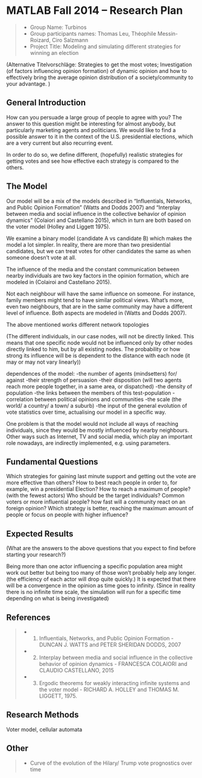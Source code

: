 # MATLAB Fall 2014 – Research Plan

> * Group Name: Turbinos
> * Group participants names: Thomas Leu, Théophile Messin-Roizard, Ciro Salzmann
> * Project Title: Modeling and simulating different strategies for winning an election

(Alternative Titelvorschläge: Strategies to get the most votes; Investigation (of factors influencing opinion formation) of dynamic opinion and how to effectively bring the average opinion distribution of a society/community to your advantage. )

## General Introduction

How can you persuade a large group of people to agree with you? The answer to this question might be interesting for almost anybody, but particularly marketing agents and politicians. We would like to find a possible answer to it in the context of the U.S. presidential elections, which are a very current but also recurring event.

In order to do so, we define different, (hopefully) realistic strategies for getting votes and see how effective each strategy is compared to the others.

## The Model

Our model will be a mix of the models described in “Influentials, Networks, and Public Opinion Formation” (Watts and Dodds 2007) and “Interplay between media and social influence in the collective behavior of opinion dynamics” (Colaiori and Castellano 2015), which in turn are both based on the voter model (Holley and Liggett 1975).

We examine a binary model (candidate A vs candidate B) which makes the model a lot simpler. In reality, there are more than two presidential candidates, but we can treat votes for other candidates the same as when someone doesn’t vote at all.

The influence of the media and the constant communication between nearby individuals are two key factors in the opinion formation, which are modeled in (Colairoi and Castellano 2015).

Not each neighbour will have the same influence on someone. For instance, family members might tend to have similar political views. What’s more, even two neighbours, that are in the same community may have a different level of influence. Both aspects are modeled in (Watts and Dodds 2007).

The above mentioned works different network topologies 


(The different individuals, in our case nodes, will not be directly linked. This means that one specific node would not be influenced only by other nodes directly linked to him, but by all existing nodes. The probability or how strong its influence will be is dependent to the distance with each node (it may or may not vary linearly))  

dependences of the model:
-the number of agents (mindsetters) for/ against
-their strength of persuasion
-their disposition (will two agents reach more people together, in a same area, or dispatched)
-the density of population
-the links between the members of this test-population 
-correlation between political opinions and communities
-the scale (the world/ a country/ a town/ a suburb) 
-the input of the general evolution of vote statistics over time, actualising our model in a specific way.

One problem is that the model would not include all ways of reaching individuals, since they would be mostly influenced by nearby neighbours. Other ways such as Internet, TV and social media, which play an important role nowadays, are indirectly implemented, e.g. using parameters.

## Fundamental Questions

Which strategies for gaining last minute support and getting out the vote are more effective than others?
How to best reach people in order to, for example, win a presidential Election?
How to reach a maximum of people? (with the fewest actors)
Who should be the target individuals? Common voters or more influential people?
how fast will a community react on an foreign opinion?
Which strategy is better, reaching the maximum amount of people or focus on people with higher influence?


## Expected Results

(What are the answers to the above questions that you expect to find before starting your research?)

Being more than one actor influencing a specific population area might work out better but being too many of those won’t probably help any longer. (the efficiency of each actor will drop quite quickly.)
It is expected that there will be a convergence in the opinion as time goes to infinity. (Since in reality there is no infinite time scale, the simulation will run for a specific time depending on what is being investigated)


## References 

>* 1. Influentials, Networks, and Public Opinion Formation - DUNCAN J. WATTS and PETER SHERIDAN DODDS, 2007
>* 2. Interplay between media and social influence in the collective behavior of opinion dynamics - FRANCESCA COLAIORI and CLAUDIO CASTELLANO, 2015
>* 3. Ergodic theorems for weakly interacting infinite systems and the voter model - RICHARD A. HOLLEY and THOMAS M. LIGGETT, 1975. 

## Research Methods

Voter model, cellular automata


## Other

>* Curve of the evolution of the Hilary/ Trump vote prognostics over time


